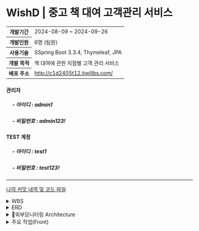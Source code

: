 <h1>WishD | 중고 책 대여 고객관리 서비스</h1>
<table>
  <tr>
    <th>개발기간</th>
    <td>2024-08-09 ~ 2024-09-26</td>
  </tr>
  <tr>
    <th>개발인원</th>
    <td>6명 (팀원)</td>
  </tr>
  <tr>
    <th>사용기술</th>
    <td>SSpring Boot 3.3.4, Thymeleaf, JPA</td>
  </tr>
  <tr>
    <th>개발 목적</th>
    <td>책 대여에 관한 지점별 고객 관리 서비스</td>
  </tr>
  <tr>
    <th>배포 주소</th>
    <td><a href="http://c1d2405t3.itwillbs.com/WishD/">http://c1d2405t12.itwillbs.com/</a></td>
  </tr>
</table>
<h4>관리자</h4>
<h5>&nbsp;&nbsp;&nbsp;&nbsp; - 아이디 : admin1 </h5>
<h5>&nbsp;&nbsp;&nbsp;&nbsp; - 비밀번호  : admin123! </h5>

<h4>TEST 계정</h4>
<h5>&nbsp;&nbsp;&nbsp;&nbsp; - 아이디 : test1 </h5>
<h5>&nbsp;&nbsp;&nbsp;&nbsp; - 비밀번호  : test123! </h5>

<hr>


[나의 커밋 내역 및 코드 파일](https://github.com/geonokwon/Team1_BookJukBookJuk/commits/dev_kgo)

<details>
  <summary>WBS</summary>
  
  <!-- WBS Images -->
  ![WBS](/images/BookJuk(WBS).png)
  
</details>

<details>
  <summary>ERD</summary>
  
  <!-- WBS Images -->
  ![WBS](/images/BookJuk(ERD).png)
  [ERD Cloud - web 주소](https://www.erdcloud.com/d/f3NxHWtQCdWs9s87p)
  
</details>

<details>
  <summary>외부모니터링 Architecture</summary>
  
  <!-- WBS Images -->
  ![WBS](/images/BookJuk(Architecture).png)
  
</details>

<details>
  <summary>주요 작업(Front)</summary>
  
  <!-- Front Images -->
  ![Front - 주요 작업](/images/BookJuk(Front)-1.png)
  ![Front - 주요 작업](/images/BookJuk(Front)-2.png)
  ![Front - 주요 작업](/images/BookJuk(Front)-3.png)
  ![Front - 주요 작업](/images/BookJuk(Front)-4.png)
  
</details>

